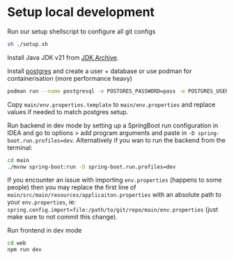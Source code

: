 # Setup local development

Run our setup shellscript to configure all git configs

```bash
sh ./setup.sh
```

Install Java JDK v21 from [JDK Archive](https://jdk.java.net/archive/).

Install [postgres](https://www.postgresql.org/download/) and create a user + database or use podman for containerisation (more performance heavy)

```bash
podman run --name postgresql -e POSTGRES_PASSWORD=pass -e POSTGRES_USER=hjulverkstan -d -p 5432:5432 -v pgdata:/var/lib/postgresql/data postgres:latest
```

Copy `main/env.properties.template` to `main/env.properties` and replace values if needed to match postgres setup.

Run backend in dev mode by setting up a SpringBoot run configuration in IDEA and go to options > add program arguments and paste in `-D spring-boot.run.profiles=dev`. Alternatively if you wan to run the backend from the terminal:

```bash
cd main
./mvnw spring-boot:run -D spring-boot.run.profiles=dev
```

If you encounter an issue with importing `env.properties` (happens to some people) then you may replace the first line of `main/src/main/resources/applicaiton.properties` with an absolute path to your `env.properties`, ie: ` spring.config.import=file:/path/to/git/repo/main/env.properties` (just make sure to not commit this change).

Run frontend in dev mode

```bash
cd web
npm run dev
```
